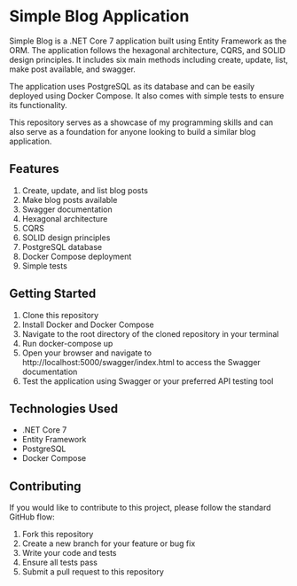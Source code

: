 # Simple Blog Application

Simple Blog is a .NET Core 7 application built using Entity Framework as the ORM. The application follows the hexagonal architecture, CQRS, and SOLID design principles. It includes six main methods including create, update, list, make post available, and swagger.

The application uses PostgreSQL as its database and can be easily deployed using Docker Compose. It also comes with simple tests to ensure its functionality.

This repository serves as a showcase of my programming skills and can also serve as a foundation for anyone looking to build a similar blog application.

## Features

1. Create, update, and list blog posts
2. Make blog posts available
3. Swagger documentation
4.  Hexagonal architecture
5. CQRS
6. SOLID design principles
7. PostgreSQL database
8. Docker Compose deployment
9. Simple tests

## Getting Started

1. Clone this repository
2. Install Docker and Docker Compose
3. Navigate to the root directory of the cloned repository in your terminal
4. Run docker-compose up
5. Open your browser and navigate to http://localhost:5000/swagger/index.html to access the Swagger documentation
6. Test the application using Swagger or your preferred API testing tool

## Technologies Used

+ .NET Core 7
+ Entity Framework
+ PostgreSQL
+ Docker Compose

## Contributing

If you would like to contribute to this project, please follow the standard GitHub flow:

1. Fork this repository
2. Create a new branch for your feature or bug fix
3. Write your code and tests
4. Ensure all tests pass
5. Submit a pull request to this repository
